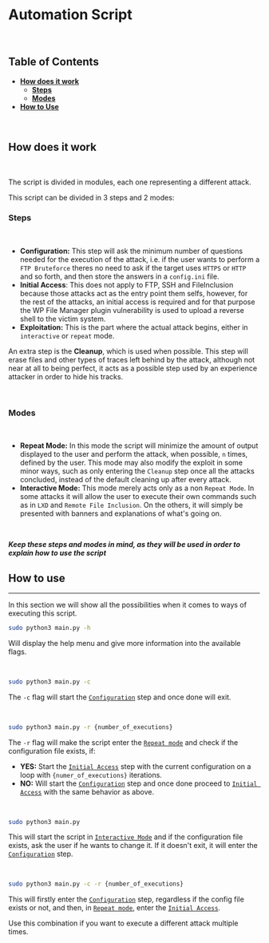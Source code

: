 # **Automation Script**

<br/>

## **Table of Contents**

* **[How does it work](#how-does-it-work)**
  * **[Steps](#steps)**
  * **[Modes](#modes)**
* **[How to Use](#how-to-use)**
<br/>

## **How does it work**

<br/>

The script is divided in modules, each one representing a different attack.

This script can be divided in 3 steps and 2 modes:

### **Steps**

<br/>

* **Configuration:** This step will ask the minimum number of questions needed for the execution of the attack, i.e. if the user wants to perform a `FTP Bruteforce` theres no need to ask if the target uses `HTTPS` or `HTTP` and so forth, and then store the answers in a `config.ini` file.
* **Initial Access**: This does not apply to FTP, SSH and FileInclusion because those attacks act as the entry point them selfs, however, for the rest of the attacks, an initial access is required and for that purpose the WP File Manager plugin vulnerability is used to upload a reverse shell to the victim system.
* **Exploitation:** This is the part where the actual attack begins,  either in `interactive` or `repeat` mode.

An extra step is the **Cleanup**, which is used when possible. This step will erase files and other types of traces left behind by the attack, although not near at all to being perfect, it acts as a possible step used by an experience attacker in order to hide his tracks.
 

<br/>

### **Modes**

<br/>

* **Repeat Mode:** In this mode the script will minimize the amount of output displayed to the user and perform the attack, when possible, `n` times, defined by the user. This mode may also modify the exploit in some minor ways, such as only entering the `Cleanup` step once all the attacks concluded, instead of the default cleaning up after every attack. 
* **Interactive Mode:** This mode merely acts only as a non `Repeat Mode`. In some attacks it will allow the user to execute their own commands such as in `LXD` and `Remote File Inclusion`. On the others, it will simply be presented with banners and explanations of what's going on.

<br/>

**_Keep these steps and modes in mind, as they will be used in order to explain how to use the script_**

## **How to use**
---

In this section we will show all the possibilities when it comes to ways of executing this script.

``` Bash
sudo python3 main.py -h
```
Will display the help menu and give more information into the available flags.

<br/>

``` Bash
sudo python3 main.py -c
```
The `-c` flag will start the [`Configuration`](#steps) step and once done will exit.

<br/>

``` Bash
sudo python3 main.py -r {number_of_executions}
```
The `-r` flag will make the script enter the [`Repeat mode`](#modes) and check if the configuration file exists, if:
- **YES:** Start the [`Initial Access`](#steps) step with the current configuration on a loop with `{numer_of_executions}` iterations.
- **NO:** Will start the [`Configuration`](#steps) step and once done proceed to [`Initial Access`](#steps) with the same behavior as above.


<br/>

``` Bash
sudo python3 main.py
```
This will start the script in [`Interactive Mode`](#modes) and if the configuration file exists, ask the user if he wants to change it. If it doesn't exit, it will enter the [`Configuration`](#steps) step.

<br/>

``` Bash
sudo python3 main.py -c -r {number_of_executions}
```
This will firstly enter the [`Configuration`](#steps) step, regardless if the config file exists or not, and then, in [`Repeat mode`](#modes), enter the [`Initial Access`](#steps).

Use this combination if you want to execute a different attack multiple times.

